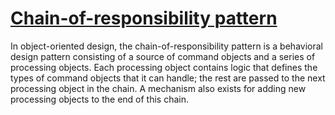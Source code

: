# [Chain-of-responsibility pattern](https://en.wikipedia.org/wiki/Chain-of-responsibility_pattern)
In object-oriented design, the chain-of-responsibility pattern is a behavioral design pattern consisting of a source of command objects and a series of processing objects. Each processing object contains logic that defines the types of command objects that it can handle; the rest are passed to the next processing object in the chain. A mechanism also exists for adding new processing objects to the end of this chain.
